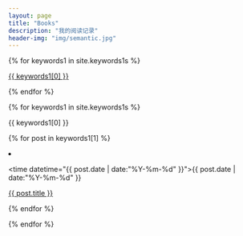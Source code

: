 ```yaml
---
layout: page
title: "Books"
description: "我的阅读记录"  
header-img: "img/semantic.jpg" 
---
```


<div id='keywords1_cloud'>

{% for keywords1 in site.keywords1s %}

<a href="#{{ keywords1[0] }}" title="{{ keywords1[0] }}" rel="{{ keywords1[1].size }}">{{ keywords1[0] }}</a>

{% endfor %}

</div>

<!-- 标签列表 -->

{% for keywords1 in site.keywords1s %}

<div class="one-keywords1-list">

<span class="fa fa-keywords1 listing-seperator" id="{{ keywords1[0] }}">

<span class="keywords1-text">{{ keywords1[0] }}</span>

</span>

{% for post in keywords1[1] %}

  <li class="listing-item">

  <time datetime="{{ post.date | date:"%Y-%m-%d" }}">{{ post.date | date:"%Y-%m-%d" }}</time>

  <a href="{{ post.url }}" title="{{ post.title }}">{{ post.title }}</a>

  </li>

{% endfor %}

{% endfor %}








